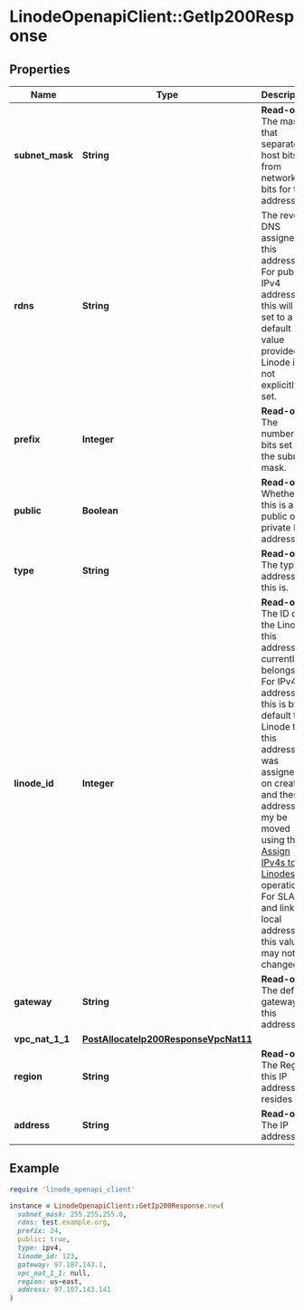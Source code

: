 # LinodeOpenapiClient::GetIp200Response

## Properties

| Name | Type | Description | Notes |
| ---- | ---- | ----------- | ----- |
| **subnet_mask** | **String** | __Read-only__ The mask that separates host bits from network bits for this address. | [optional][readonly] |
| **rdns** | **String** | The reverse DNS assigned to this address. For public IPv4 addresses, this will be set to a default value provided by Linode if not explicitly set. | [optional] |
| **prefix** | **Integer** | __Read-only__ The number of bits set in the subnet mask. | [optional][readonly] |
| **public** | **Boolean** | __Read-only__ Whether this is a public or private IP address. | [optional][readonly] |
| **type** | **String** | __Read-only__ The type of address this is. | [optional][readonly] |
| **linode_id** | **Integer** | __Read-only__ The ID of the Linode this address currently belongs to. For IPv4 addresses, this is by default the Linode that this address was assigned to on creation, and these addresses my be moved using the [Assign IPv4s to Linodes](https://techdocs.akamai.com/linode-api/reference/post-assign-ipv4s) operation. For SLAAC and link-local addresses, this value may not be changed. | [optional][readonly] |
| **gateway** | **String** | __Read-only__ The default gateway for this address. | [optional][readonly] |
| **vpc_nat_1_1** | [**PostAllocateIp200ResponseVpcNat11**](PostAllocateIp200ResponseVpcNat11.md) |  | [optional] |
| **region** | **String** | __Read-only__ The Region this IP address resides in. | [optional][readonly] |
| **address** | **String** | __Read-only__ The IP address. | [optional][readonly] |

## Example

```ruby
require 'linode_openapi_client'

instance = LinodeOpenapiClient::GetIp200Response.new(
  subnet_mask: 255.255.255.0,
  rdns: test.example.org,
  prefix: 24,
  public: true,
  type: ipv4,
  linode_id: 123,
  gateway: 97.107.143.1,
  vpc_nat_1_1: null,
  region: us-east,
  address: 97.107.143.141
)
```

